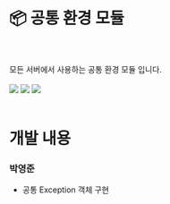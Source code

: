 # 📦 공통 환경 모듈

<br>
<br>
모든 서버에서 사용하는 공통 환경 모듈 입니다.
<br>
<br>
<div>
<img src="https://img.shields.io/badge/java-007396?style=for-the-badge&logo=java&logoColor=white">
<img src="https://img.shields.io/badge/spring boot-6DB33F?style=for-the-badge&logo=springboot&logoColor=white">
<img src="https://img.shields.io/badge/jitpack-000000?style=for-the-badge&logo=jitpack&logoColor=white">
</div>
<br>

# 개발 내용
### 박영준
- 공통 Exception 객체 구현
